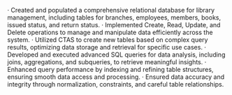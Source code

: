 ·	Created and populated a comprehensive relational database for library management, including tables for branches, employees, members, books, issued status, and return status.
·	Implemented Create, Read, Update, and Delete operations to manage and manipulate data efficiently across the system.
·	Utilized CTAS to create new tables based on complex query results, optimizing data storage and retrieval for specific use cases.
·	Developed and executed advanced SQL queries for data analysis, including joins, aggregations, and subqueries, to retrieve meaningful insights.
·	Enhanced query performance by indexing and refining table structures, ensuring smooth data access and processing.
·	Ensured data accuracy and integrity through normalization, constraints, and careful table relationships.
